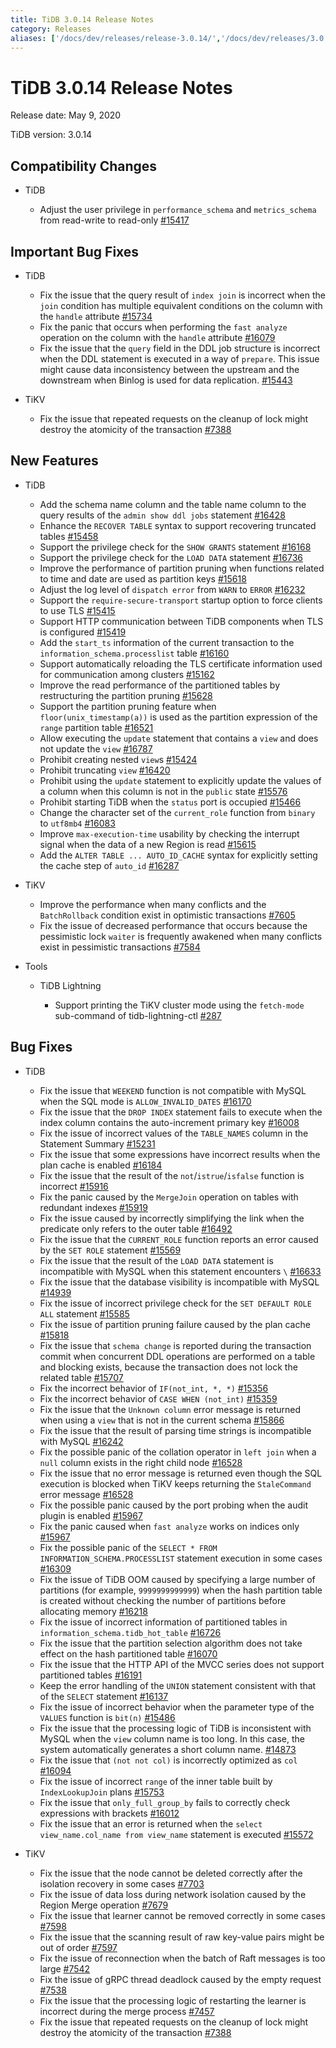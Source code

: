```yaml
---
title: TiDB 3.0.14 Release Notes
category: Releases
aliases: ['/docs/dev/releases/release-3.0.14/','/docs/dev/releases/3.0.14/']
---
```


# TiDB 3.0.14 Release Notes

Release date: May 9, 2020

TiDB version: 3.0.14

## Compatibility Changes

+ TiDB

    - Adjust the user privilege in `performance_schema` and `metrics_schema` from read-write to read-only [#15417](https://github.com/pingcap/tidb/pull/15417)

## Important Bug Fixes

+ TiDB

    - Fix the issue that the query result of `index join` is incorrect when the `join` condition has multiple equivalent conditions on the column with the `handle` attribute [#15734](https://github.com/pingcap/tidb/pull/15734)
    - Fix the panic that occurs when performing the `fast analyze` operation on the column with the `handle` attribute [#16079](https://github.com/pingcap/tidb/pull/16079)
    - Fix the issue that the `query` field in the DDL job structure is incorrect when the DDL statement is executed in a way of `prepare`. This issue might cause data inconsistency between the upstream and the downstream when Binlog is used for data replication. [#15443](https://github.com/pingcap/tidb/pull/15443)

+ TiKV

    - Fix the issue that repeated requests on the cleanup of lock might destroy the atomicity of the transaction [#7388](https://github.com/tikv/tikv/pull/7388)

## New Features

+ TiDB

    - Add the schema name column and the table name column to the query results of the `admin show ddl jobs` statement [#16428](https://github.com/pingcap/tidb/pull/16428)
    - Enhance the `RECOVER TABLE` syntax to support recovering truncated tables [#15458](https://github.com/pingcap/tidb/pull/15458)
    - Support the privilege check for the `SHOW GRANTS` statement [#16168](https://github.com/pingcap/tidb/pull/16168)
    - Support the privilege check for the `LOAD DATA` statement [#16736](https://github.com/pingcap/tidb/pull/16736)
    - Improve the performance of partition pruning when functions related to time and date are used as partition keys [#15618](https://github.com/pingcap/tidb/pull/15618)
    - Adjust the log level of `dispatch error` from `WARN` to `ERROR` [#16232](https://github.com/pingcap/tidb/pull/16232)
    - Support the `require-secure-transport` startup option to force clients to use TLS [#15415](https://github.com/pingcap/tidb/pull/15415)
    - Support HTTP communication between TiDB components when TLS is configured [#15419](https://github.com/pingcap/tidb/pull/15419)
    - Add the `start_ts` information of the current transaction to the `information_schema.processlist` table [#16160](https://github.com/pingcap/tidb/pull/16160)
    - Support automatically reloading the TLS certificate information used for communication among clusters [#15162](https://github.com/pingcap/tidb/pull/15162)
    - Improve the read performance of the partitioned tables by restructuring the partition pruning [#15628](https://github.com/pingcap/tidb/pull/15628)
    - Support the partition pruning feature when `floor(unix_timestamp(a))` is used as the partition expression of the `range` partition table [#16521](https://github.com/pingcap/tidb/pull/16521)
    - Allow executing the `update` statement that contains a `view` and does not update the `view` [#16787](https://github.com/pingcap/tidb/pull/16787)
    - Prohibit creating nested `view`s [#15424](https://github.com/pingcap/tidb/pull/15424)
    - Prohibit truncating `view` [#16420](https://github.com/pingcap/tidb/pull/16420)
    - Prohibit using the `update` statement to explicitly update the values of a column when this column is not in the `public` state [#15576](https://github.com/pingcap/tidb/pull/15576)
    - Prohibit starting TiDB when the `status` port is occupied [#15466](https://github.com/pingcap/tidb/pull/15466)
    - Change the character set of the `current_role` function from `binary` to `utf8mb4` [#16083](https://github.com/pingcap/tidb/pull/16083)
    - Improve `max-execution-time` usability by checking the interrupt signal when the data of a new Region is read [#15615](https://github.com/pingcap/tidb/pull/15615)
    - Add the `ALTER TABLE ... AUTO_ID_CACHE` syntax for explicitly setting the cache step of `auto_id` [#16287](https://github.com/pingcap/tidb/pull/16287)

+ TiKV

    - Improve the performance when many conflicts and the `BatchRollback` condition exist in optimistic transactions [#7605](https://github.com/tikv/tikv/pull/7605)
    - Fix the issue of decreased performance that occurs because the pessimistic lock `waiter` is frequently awakened when many conflicts exist in pessimistic transactions [#7584](https://github.com/tikv/tikv/pull/7584)

+ Tools

    + TiDB Lightning

        - Support printing the TiKV cluster mode using the `fetch-mode` sub-command of tidb-lightning-ctl [#287](https://github.com/pingcap/tidb-lightning/pull/287)

## Bug Fixes

+ TiDB

    - Fix the issue that `WEEKEND` function is not compatible with MySQL when the SQL mode is `ALLOW_INVALID_DATES` [#16170](https://github.com/pingcap/tidb/pull/16170)
    - Fix the issue that the `DROP INDEX` statement fails to execute when the index column contains the auto-increment primary key [#16008](https://github.com/pingcap/tidb/pull/16008)
    - Fix the issue of incorrect values of the `TABLE_NAMES` column in the Statement Summary [#15231](https://github.com/pingcap/tidb/pull/15231)
    - Fix the issue that some expressions have incorrect results when the plan cache is enabled [#16184](https://github.com/pingcap/tidb/pull/16184)
    - Fix the issue that the result of the `not`/`istrue`/`isfalse` function is incorrect [#15916](https://github.com/pingcap/tidb/pull/15916)
    - Fix the panic caused by the `MergeJoin` operation on tables with redundant indexes [#15919](https://github.com/pingcap/tidb/pull/15919)
    - Fix the issue caused by incorrectly simplifying the link when the predicate only refers to the outer table [#16492](https://github.com/pingcap/tidb/pull/16492)
    - Fix the issue that the `CURRENT_ROLE` function reports an error caused by the `SET ROLE` statement [#15569](https://github.com/pingcap/tidb/pull/15569)
    - Fix the issue that the result of the `LOAD DATA` statement is incompatible with MySQL when this statement encounters `\` [#16633](https://github.com/pingcap/tidb/pull/16633)
    - Fix the issue that the database visibility is incompatible with MySQL [#14939](https://github.com/pingcap/tidb/pull/14939)
    - Fix the issue of incorrect privilege check for the `SET DEFAULT ROLE ALL` statement [#15585](https://github.com/pingcap/tidb/pull/15585)
    - Fix the issue of partition pruning failure caused by the plan cache [#15818](https://github.com/pingcap/tidb/pull/15818)
    - Fix the issue that `schema change` is reported during the transaction commit when concurrent DDL operations are performed on a table and blocking exists, because the transaction does not lock the related table [#15707](https://github.com/pingcap/tidb/pull/15707)
    - Fix the incorrect behavior of `IF(not_int, *, *)` [#15356](https://github.com/pingcap/tidb/pull/15356)
    - Fix the incorrect behavior of `CASE WHEN (not_int)` [#15359](https://github.com/pingcap/tidb/pull/15359)
    - Fix the issue that the `Unknown column` error message is returned when using a `view` that is not in the current schema [#15866](https://github.com/pingcap/tidb/pull/15866)
    - Fix the issue that the result of parsing time strings is incompatible with MySQL [#16242](https://github.com/pingcap/tidb/pull/16242)
    - Fix the possible panic of the collation operator in `left join` when a `null` column exists in the right child node [#16528](https://github.com/pingcap/tidb/pull/16528)
    - Fix the issue that no error message is returned even though the SQL execution is blocked when TiKV keeps returning the `StaleCommand` error message [#16528](https://github.com/pingcap/tidb/pull/16528)
    - Fix the possible panic caused by the port probing when the audit plugin is enabled [#15967](https://github.com/pingcap/tidb/pull/15967)
    - Fix the panic caused when `fast analyze` works on indices only [#15967](https://github.com/pingcap/tidb/pull/15967)
    - Fix the possible panic of the `SELECT * FROM INFORMATION_SCHEMA.PROCESSLIST` statement execution in some cases [#16309](https://github.com/pingcap/tidb/pull/16309)
    - Fix the issue of TiDB OOM caused by specifying a large number of partitions (for example, `9999999999999`) when the hash partition table is created without checking the number of partitions before allocating memory [#16218](https://github.com/pingcap/tidb/pull/16218)
    - Fix the issue of incorrect information of partitioned tables in `information_schema.tidb_hot_table` [#16726](https://github.com/pingcap/tidb/pull/16726)
    - Fix the issue that the partition selection algorithm does not take effect on the hash partitioned table [#16070](https://github.com/pingcap/tidb/pull/16070)
    - Fix the issue that the HTTP API of the MVCC series does not support partitioned tables [#16191](https://github.com/pingcap/tidb/pull/16191)
    - Keep the error handling of the `UNION` statement consistent with that of the `SELECT` statement [#16137](https://github.com/pingcap/tidb/pull/16137)
    - Fix the issue of incorrect behavior when the parameter type of the `VALUES` function is `bit(n)` [#15486](https://github.com/pingcap/tidb/pull/15486)
    - Fix the issue that the processing logic of TiDB is inconsistent with MySQL when the `view` column name is too long. In this case, the system automatically generates a short column name. [#14873](https://github.com/pingcap/tidb/pull/14873 )
    - Fix the issue that `(not not col)` is incorrectly optimized as `col` [#16094](https://github.com/pingcap/tidb/pull/16094)
    - Fix the issue of incorrect `range` of the inner table built by `IndexLookupJoin` plans [#15753](https://github.com/pingcap/tidb/pull/15753)
    - Fix the issue that `only_full_group_by` fails to correctly check expressions with brackets [#16012](https://github.com/pingcap/tidb/pull/16012)
    - Fix the issue that an error is returned when the `select view_name.col_name from view_name` statement is executed [#15572](https://github.com/pingcap/tidb/pull/15572)

+ TiKV

    - Fix the issue that the node cannot be deleted correctly after the isolation recovery in some cases [#7703](https://github.com/tikv/tikv/pull/7703)
    - Fix the issue of data loss during network isolation caused by the Region Merge operation [#7679](https://github.com/tikv/tikv/pull/7679)
    - Fix the issue that learner cannot be removed correctly in some cases [#7598](https://github.com/tikv/tikv/pull/7598)
    - Fix the issue that the scanning result of raw key-value pairs might be out of order [#7597](https://github.com/tikv/tikv/pull/7597)
    - Fix the issue of reconnection when the batch of Raft messages is too large [#7542](https://github.com/tikv/tikv/pull/7542)
    - Fix the issue of gRPC thread deadlock caused by the empty request [#7538](https://github.com/tikv/tikv/pull/7538)
    - Fix the issue that the processing logic of restarting the learner is incorrect during the merge process [#7457](https://github.com/tikv/tikv/pull/7457)
    - Fix the issue that repeated requests on the cleanup of lock might destroy the atomicity of the transaction [#7388](https://github.com/tikv/tikv/pull/7388)
